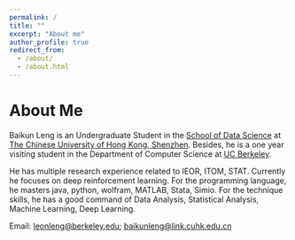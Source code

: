 ```yaml
---
permalink: /
title: ""
excerpt: "About me"
author_profile: true
redirect_from: 
  - /about/
  - /about.html
---
```


About Me
======
Baikun Leng is an Undergraduate Student in the [School of Data Science](https://sds.cuhk.edu.cn/en) at [The Chinese University of Hong Kong, Shenzhen](https://www.cuhk.edu.cn/en). Besides, he is a one year visiting student in the Department of Computer Science at [UC Berkeley](https://www.berkeley.edu/). 

He has multiple research experience related to IEOR, ITOM, STAT. Currently he focuses on deep reinforcement learning. For the programming language, he masters java, python, wolfram, MATLAB, Stata, Simio. For the technique skills, he has a good command of Data Analysis, Statistical Analysis, Machine Learning, Deep Learning.

Email: leonleng@berkeley.edu; baikunleng@link.cuhk.edu.cn



